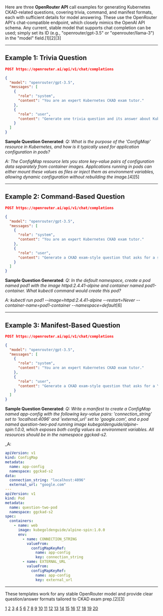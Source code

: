 Here are three **OpenRouter API** call examples for generating Kubernetes CKAD-related questions, covering trivia, command, and manifest formats, each with sufficient details for model answering. These use the OpenRouter API's chat-compatible endpoint, which closely mimics the OpenAI API schema. Any current, stable model that supports chat completion can be used; simply set its ID (e.g., "openrouter/gpt-3.5" or "openrouter/llama-3") in the "model" field.[1][2][3]

***

## Example 1: Trivia Question

```json
POST https://openrouter.ai/api/v1/chat/completions

{
  "model": "openrouter/gpt-3.5",
  "messages": [
    {
      "role": "system",
      "content": "You are an expert Kubernetes CKAD exam tutor."
    },
    {
      "role": "user",
      "content": "Generate one trivia question and its answer about Kubernetes, appropriate for CKAD exam practice. The question must contain all necessary details for a self-contained answer."
    }
  ]
}
```
**Sample Question Generated**:
_Q: What is the purpose of the 'ConfigMap' resource in Kubernetes, and how is it typically used for application configuration in pods?_

_A: The ConfigMap resource lets you store key-value pairs of configuration data separately from container images. Applications running in pods can either mount these values as files or inject them as environment variables, allowing dynamic configuration without rebuilding the image._[4][5]

***

## Example 2: Command-Based Question

```json
POST https://openrouter.ai/api/v1/chat/completions

{
  "model": "openrouter/gpt-3.5",
  "messages": [
    {
      "role": "system",
      "content": "You are an expert Kubernetes CKAD exam tutor."
    },
    {
      "role": "user",
      "content": "Generate a CKAD exam-style question that asks for a specific kubectl command and its correct answer. The question must include all details needed to write the command answer."
    }
  ]
}
```
**Sample Question Generated**:
_Q: In the default namespace, create a pod named pod1 with the image httpd:2.4.41-alpine and container named pod1-container. What kubectl command would create this pod?_

_A: kubectl run pod1 --image=httpd:2.4.41-alpine --restart=Never --container-name=pod1-container --namespace=default_[6]

***

## Example 3: Manifest-Based Question

```json
POST https://openrouter.ai/api/v1/chat/completions

{
  "model": "openrouter/gpt-3.5",
  "messages": [
    {
      "role": "system",
      "content": "You are an expert Kubernetes CKAD exam tutor."
    },
    {
      "role": "user",
      "content": "Generate a CKAD exam-style question that asks for a YAML manifest and provide the complete answer. The question must be detailed enough that the solution is self-contained."
    }
  ]
}
```
**Sample Question Generated**:
_Q: Write a manifest to create a ConfigMap named app-config with the following key-value pairs: 'connection_string' set to 'localhost:4096' and 'external_url' set to 'google.com', and a pod named question-two-pod running image kubegoldenguide/alpine-spin:1.0.0, which exposes both config values as environment variables. All resources should be in the namespace ggckad-s2._

_A:
```yaml
apiVersion: v1
kind: ConfigMap
metadata:
  name: app-config
  namespace: ggckad-s2
data:
  connection_string: "localhost:4096"
  external_url: "google.com"
---
apiVersion: v1
kind: Pod
metadata:
  name: question-two-pod
  namespace: ggckad-s2
spec:
  containers:
    - name: web
      image: kubegoldenguide/alpine-spin:1.0.0
      env:
        - name: CONNECTION_STRING
          valueFrom:
            configMapKeyRef:
              name: app-config
              key: connection_string
        - name: EXTERNAL_URL
          valueFrom:
            configMapKeyRef:
              name: app-config
              key: external_url
```


***

These templates work for any stable OpenRouter model and provide clear question/answer formats tailored to CKAD exam prep.[2][3]

[1](https://openrouter.ai/docs/quickstart)
[2](https://openrouter.ai/docs/api-reference/overview)
[3](https://github.com/OpenRouterTeam/openrouter-examples)
[4](https://k21academy.com/docker-kubernetes/cka-ckad-exam-questions-answers/)
[5](https://dev.to/coherentlogic/answers-to-five-kubernetes-ckad-practice-questions-2020-3h0p)
[6](https://www.youtube.com/watch?v=PtqEElhBzao)
[7](https://www.optimizesmart.com/what-is-openrouter-api-and-how-to-use-it/)
[8](https://www.sohamkamani.com/java/openrouter/)
[9](https://www.youtube.com/watch?v=p_g-zxZ0eL0)
[10](https://itnext.io/how-to-ace-ckad-certified-kubernetes-application-developer-exam-ff5eb34ed7bf)
[11](https://openrouter.ai/docs/features/provisioning-api-keys)
[12](https://kodekloud.com/community/t/sep-2021-changes-practice-test-api-versions-deprecations/121525)
[13](https://openrouter.ai/docs/use-cases/usage-accounting)
[14](https://github.com/jamesbuckett/ckad-questions)
[15](https://www.youtube.com/watch?v=YhByx0xEXiA)
[16](https://www.reddit.com/r/kubernetes/comments/100nii1/passed_ckad_test_taken_yday_lot_of_questions_on/)
[17](https://www.reddit.com/r/SillyTavernAI/comments/1kuyyks/can_anyone_help_me_understanding_how_open_router/)
[18](https://www.reddit.com/r/kubernetes/comments/12s5rxf/how_to_practice_real_exam_questions_for_ckad/)
[19](https://blog.devgenius.io/ckad-hard-question-3-how-to-make-one-user-able-to-authenticate-to-the-api-server-with-a-b60a7c17d6)
[20](https://kodekloud.com/community/t/ckad-exam-doubt-for-api-deprecation/469746)